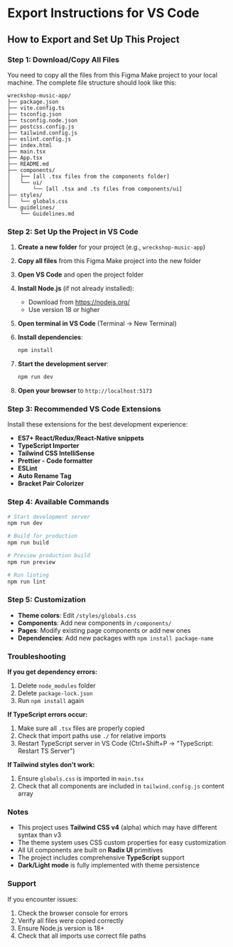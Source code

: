 # Export Instructions for VS Code

## How to Export and Set Up This Project

### Step 1: Download/Copy All Files
You need to copy all the files from this Figma Make project to your local machine. The complete file structure should look like this:

```
wreckshop-music-app/
├── package.json
├── vite.config.ts
├── tsconfig.json
├── tsconfig.node.json
├── postcss.config.js
├── tailwind.config.js
├── eslint.config.js
├── index.html
├── main.tsx
├── App.tsx
├── README.md
├── components/
│   ├── [all .tsx files from the components folder]
│   └── ui/
│       └── [all .tsx and .ts files from components/ui]
├── styles/
│   └── globals.css
└── guidelines/
    └── Guidelines.md
```

### Step 2: Set Up the Project in VS Code

1. **Create a new folder** for your project (e.g., `wreckshop-music-app`)

2. **Copy all files** from this Figma Make project into the new folder

3. **Open VS Code** and open the project folder

4. **Install Node.js** (if not already installed):
   - Download from https://nodejs.org/
   - Use version 18 or higher

5. **Open terminal in VS Code** (Terminal → New Terminal)

6. **Install dependencies**:
   ```bash
   npm install
   ```

7. **Start the development server**:
   ```bash
   npm run dev
   ```

8. **Open your browser** to `http://localhost:5173`

### Step 3: Recommended VS Code Extensions

Install these extensions for the best development experience:

- **ES7+ React/Redux/React-Native snippets**
- **TypeScript Importer**
- **Tailwind CSS IntelliSense**
- **Prettier - Code formatter**
- **ESLint**
- **Auto Rename Tag**
- **Bracket Pair Colorizer**

### Step 4: Available Commands

```bash
# Start development server
npm run dev

# Build for production
npm run build

# Preview production build
npm run preview

# Run linting
npm run lint
```

### Step 5: Customization

- **Theme colors**: Edit `/styles/globals.css`
- **Components**: Add new components in `/components/`
- **Pages**: Modify existing page components or add new ones
- **Dependencies**: Add new packages with `npm install package-name`

### Troubleshooting

**If you get dependency errors:**
1. Delete `node_modules` folder
2. Delete `package-lock.json`
3. Run `npm install` again

**If TypeScript errors occur:**
1. Make sure all `.tsx` files are properly copied
2. Check that import paths use `./` for relative imports
3. Restart TypeScript server in VS Code (Ctrl+Shift+P → "TypeScript: Restart TS Server")

**If Tailwind styles don't work:**
1. Ensure `globals.css` is imported in `main.tsx`
2. Check that all components are included in `tailwind.config.js` content array

### Notes

- This project uses **Tailwind CSS v4** (alpha) which may have different syntax than v3
- The theme system uses CSS custom properties for easy customization
- All UI components are built on **Radix UI** primitives
- The project includes comprehensive **TypeScript** support
- **Dark/Light mode** is fully implemented with theme persistence

### Support

If you encounter issues:
1. Check the browser console for errors
2. Verify all files were copied correctly
3. Ensure Node.js version is 18+
4. Check that all imports use correct file paths